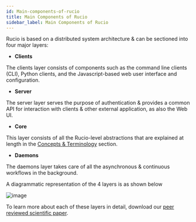 ```yaml
---
id: Main-components-of-rucio
title: Main Components of Rucio
sidebar_label: Main Components of Rucio
---
```


Rucio is based on a distributed system architecture & can be sectioned into four major layers:

- **Clients**

The clients layer consists of components such as the command line clients (CLI), Python clients, and the Javascript-based web user interface and configuration.

- **Server**

The server layer serves the purpose of authentication & provides a common API for interaction with clients & other external application, as also the Web UI.

- **Core**

This layer consists of all the Rucio-level abstractions that are explained at length in the [Concepts & Terminology](concepts.md) section.

- **Daemons**

The daemons layer takes care of all the asynchronous & continuous workflows in the background.

A diagrammatic representation of the 4 layers is as shown below 

![image](../img/architecture.png)

To learn more about each of these layers in detail, download our [peer reviewed scientific paper](https://link.springer.com/article/10.1007/s41781-019-0026-3).






